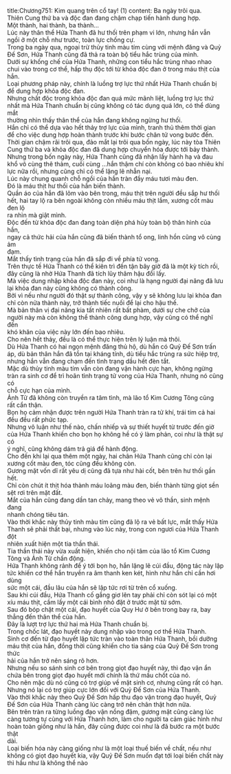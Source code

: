 title:Chương751: Kim quang trên cổ tay! (1)
content:
Ba ngày trôi qua.<br>Thiên Cung thứ ba và độc đan đang chậm chạp tiến hành dung hợp.<br>Một thành, hai thành, ba thành...<br>Lúc này thân thể Hứa Thanh đã hư thối trên phạm vi lớn, nhưng hắn vẫn<br>ngồi ở một chỗ như trước, toàn lực chống cự.<br>Trong ba ngày qua, ngoại trừ thủy tinh màu tím cùng với mệnh đăng và Quỷ<br>Đế Sơn, Hứa Thanh cũng đã thả ra toàn bộ tiểu hắc trùng của mình.<br>Dưới sự khống chế của Hứa Thanh, những con tiểu hắc trùng nhao nhao<br>chui vào trong cơ thể, hấp thụ độc tới từ khỏa độc đan ở trong máu thịt của hắn.<br>Loại phương pháp này, chính là luồng trợ lực thứ nhất Hứa Thanh chuẩn bị<br>để dung hợp khỏa độc đan.<br>Nhưng chất độc trong khỏa độc đan quá mức mãnh liệt, luồng trợ lực thứ<br>nhất mà Hứa Thanh chuẩn bị cũng không có tác dụng quá lớn, có thể dùng mắt<br>thường nhìn thấy thân thể của hắn đang không ngừng hư thối.<br>Hắn chỉ có thể dựa vào hết thảy trợ lực của mình, tranh thủ thêm thời gian<br>để cho việc dung hợp hoàn thành trước khi bước chân tử vong bước đến.<br>Thời gian chậm rãi trôi qua, đảo mắt lại trôi qua bốn ngày, lúc này tòa Thiên<br>Cung thứ ba và khỏa độc đan đã dung hợp chuyển hóa được tới bảy thành.<br>Nhưng trong bốn ngày này, Hứa Thanh cũng đã nhận lấy hành hạ và đau<br>khổ vô cùng thê thảm, cuối cùng …hắn thậm chí còn không có bao nhiêu khí<br>lực nữa rồi, nhưng cũng chỉ có thể lặng lẽ nhẫn nại.<br>Lúc này chung quanh chỗ ngồi của hắn tràn đầy máu tươi màu đen.<br>Đó là máu thịt hư thối của hắn biến thành.<br>Quần áo của hắn đã lõm vào bên trong, máu thịt trên người đều sắp hư thối<br>hết, hai tay lộ ra bên ngoài không còn nhiều máu thịt lắm, xương cốt màu đen lộ<br>ra nhìn mà giật mình.<br>Độc đến từ khỏa độc đan đang toàn diện phá hủy toàn bộ thân hình của hắn,<br>ngay cả thức hải của hắn cũng đã biến thành tổ ong, linh hồn cũng vô cùng ảm<br>đạm.<br>Mắt thấy tình trạng của hắn đã sắp đi về phía tử vong.<br>Trên thực tế Hứa Thanh có thể kiên trì đến tận bây giờ đã là một kỳ tích rồi,<br>đây cũng là nhờ Hứa Thanh đã tích lũy thâm hậu đổi lấy.<br>Mà việc dung nhập khỏa độc đan này, coi như là hạng người đại năng đã lưu<br>lại khỏa đan này cũng không có thành công.<br>Bởi vì nếu như người đó thật sự thành công, vậy y sẽ không lưu lại khỏa đan<br>chỉ còn nửa thành này, trở thành tiếc nuối để lại cho hậu thế.<br>Mà bản thân vị đại năng kia tất nhiên rất bất phàm, dưới sự che chở của<br>người này mà còn không thể thành công dung hợp, vậy cũng có thể nghĩ đến<br>khó khăn của việc này lớn đến bao nhiêu.<br>Cho nên hết thảy, đều là có thể thực hiện trên lý luận mà thôi.<br>Dù Hứa Thanh có hai ngọn mệnh đăng thủ hộ, dù hắn có Quỷ Đế Sơn trấn<br>áp, dù bản thân hắn đã tồn tại kháng tính, dù tiểu hắc trùng ra sức hiệp trợ,<br>nhưng hắn vẫn đang chạm đến tình trạng dầu hết đèn tắt.<br>Mặc dù thủy tinh màu tím vẫn còn đang vận hành cực hạn, không ngừng<br>tràn ra sinh cơ để trì hoãn tình trạng tử vong của Hứa Thanh, nhưng nó cũng có<br>chỗ cực hạn của mình.<br>Ảnh Tử đã không còn truyền ra tâm tình, mà lão tổ Kim Cương Tông cũng<br>rất cẩn thận.<br>Bọn họ cảm nhận được trên người Hứa Thanh tràn ra tử khí, trái tim cả hai<br>đều đều rất phức tạp.<br>Nhưng vô luận như thế nào, chấn nhiếp và sự thiết huyết từ trước đến giờ<br>của Hứa Thanh khiến cho bọn họ không hề có ý làm phản, coi như là thật sự có<br>ý nghĩ, cũng không dám trả giá để hành động.<br>Cho đến khi lại qua thêm một ngày, hai chân Hứa Thanh cũng chỉ còn lại<br>xương cốt màu đen, tóc cũng đều không còn.<br>Gương mặt vốn dĩ rất yêu dị cũng đã tựa như hài cốt, bên trên hư thối gần<br>hết.<br>Chỉ còn chút ít thịt hóa thành máu loãng màu đen, biến thành từng giọt sền<br>sệt rơi trên mặt đất.<br>Mắt của hắn cũng đang dần tan chảy, mang theo vẻ vô thần, sinh mệnh đang<br>nhanh chóng tiêu tán.<br>Vào thời khắc này thủy tinh màu tím cũng đã lộ ra vẻ bất lực, mắt thấy Hứa<br>Thanh sẽ phải thất bại, nhưng vào lúc này, trong con ngươi của Hứa Thanh đột<br>nhiên xuất hiện một tia thần thái.<br>Tia thần thái này vừa xuất hiện, khiến cho nội tâm của lão tổ Kim Cương<br>Tông và Ảnh Tử chấn động.<br>Hứa Thanh không rảnh để ý tới bọn họ, hắn lặng lẽ cúi đầu, động tác này lập<br>tức khiến cơ thể hắn truyền ra âm thanh ken két, hình như hắn chỉ cần hơi dùng<br>sức một cái, đầu lâu của hắn sẽ lập tức rơi từ trên cổ xuống.<br>Sau khi cúi đầu, Hứa Thanh cố gắng giơ lên tay phải chỉ còn sót lại có một<br>xíu máu thịt, cầm lấy một cái bình nhỏ đặt ở trước mặt từ sớm.<br>Sau đó bóp chặt một cái, đạo huyết của Quy Hư ở bên trong bay ra, bay<br>thẳng đến thân thể của hắn.<br>Đây là lượt trợ lực thứ hai mà Hứa Thanh chuẩn bị.<br>Trong chốc lát, đạo huyết này dung nhập vào trong cơ thể Hứa Thanh.<br>Sinh cơ đến từ đạo huyết lập tức tràn vào toàn thân Hứa Thanh, bồi dưỡng<br>máu thịt của hắn, đồng thời cũng khiến cho tia sáng của Quỷ Đế Sơn trong thức<br>hải của hắn trở nên sáng rõ hơn.<br>Nhưng nếu so sánh sinh cơ bên trong giọt đạo huyết này, thì đạo vận ẩn<br>chứa bên trong giọt đạo huyết mới chính là thứ mấu chốt của nó.<br>Cho nên mặc dù nó cũng có trợ giúp về mặt sinh cơ, nhưng cũng rất có hạn.<br>Nhưng nó lại có trợ giúp cực lớn đối với Quỷ Đế Sơn của Hứa Thanh.<br>Vào thời khắc này theo Quỷ Đế Sơn hấp thu đạo vận trong đạo huyết, Quỷ<br>Đế Sơn của Hứa Thanh càng lúc càng trở nên chân thật hơn nữa.<br>Bên trên tràn ra từng luồng đạo vận nồng đậm, gương mặt cũng càng lúc<br>càng tương tự cùng với Hứa Thanh hơn, làm cho người ta cảm giác hình như<br>hoàn toàn giống như là hắn, đây cũng được coi như là đã bước ra một bước thật<br>dài.<br>Loại biến hóa này càng giống như là một loại thuế biến về chất, nếu như<br>không có giọt đạo huyết kia, vậy Quỷ Đế Sơn muốn đạt tới loại biến chất này<br>thì hầu như là không thể nào